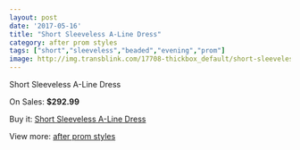 ```yaml
---
layout: post
date: '2017-05-16'
title: "Short Sleeveless A-Line Dress"
category: after prom styles
tags: ["short","sleeveless","beaded","evening","prom"]
image: http://img.transblink.com/17708-thickbox_default/short-sleeveless-a-line-dress.jpg
---
```

Short Sleeveless A-Line Dress

On Sales: **$292.99**
<a href="https://www.transblink.com/en/after-prom-styles/5563-short-sleeveless-a-line-dress.html"><amp-img layout="responsive" width="600" height="600" src="//img.transblink.com/17708-thickbox_default/short-sleeveless-a-line-dress.jpg" alt="Short Sleeveless A-Line Dress 0" /></a>
<a href="https://www.transblink.com/en/after-prom-styles/5563-short-sleeveless-a-line-dress.html"><amp-img layout="responsive" width="600" height="600" src="//img.transblink.com/17710-thickbox_default/short-sleeveless-a-line-dress.jpg" alt="Short Sleeveless A-Line Dress 1" /></a>
<a href="https://www.transblink.com/en/after-prom-styles/5563-short-sleeveless-a-line-dress.html"><amp-img layout="responsive" width="600" height="600" src="//img.transblink.com/17709-thickbox_default/short-sleeveless-a-line-dress.jpg" alt="Short Sleeveless A-Line Dress 2" /></a>

Buy it: [Short Sleeveless A-Line Dress](https://www.transblink.com/en/after-prom-styles/5563-short-sleeveless-a-line-dress.html "Short Sleeveless A-Line Dress")

View more: [after prom styles](https://www.transblink.com/en/55-after-prom-styles "after prom styles")